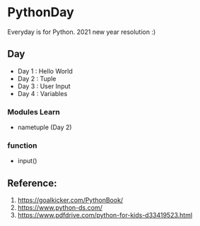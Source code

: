 # PythonDay

Everyday is for Python. 2021 new year resolution :)

## Day
* Day 1 : Hello World
* Day 2 : Tuple
* Day 3 : User Input
* Day 4 : Variables

### Modules Learn
* nametuple (Day 2)

### function
* input()

## Reference:

1. https://goalkicker.com/PythonBook/
2. https://www.python-ds.com/
3. https://www.pdfdrive.com/python-for-kids-d33419523.html
